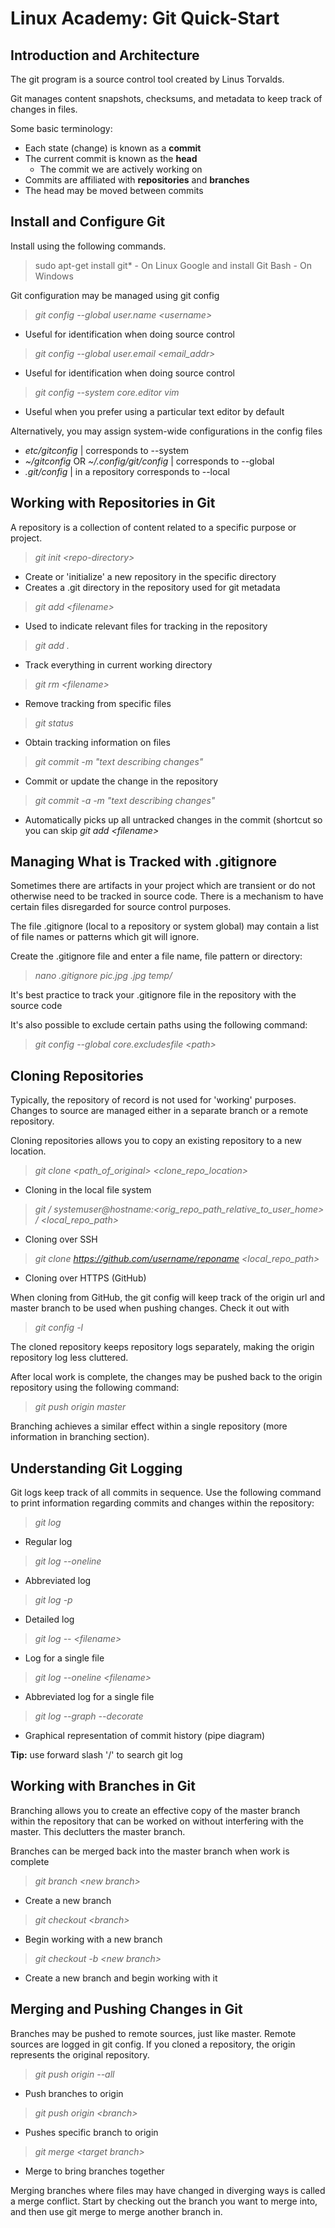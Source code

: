# Linux Academy: Git Quick-Start

## Introduction and Architecture
The git program is a source control tool created by Linus Torvalds.
	
Git manages content snapshots, checksums, and metadata to keep track of changes in files.
	
Some basic terminology:
- Each state (change) is known as a **commit**
- The current commit is known as the **head** 
	- The commit we are actively working on
- Commits are affiliated with **repositories** and **branches**
- The head may be moved between commits
	
	


## Install and Configure Git
Install using the following commands.
>sudo apt-get install git*	- On Linux
Google and install Git Bash -	On Windows

Git configuration may be managed using git config
> *git config --global user.name \<username>*	
- Useful for identification when doing source control
>*git config --global user.email \<email_addr>*
-	Useful for identification when doing source control
>*git config --system core.editor vim*
- Useful when you prefer using a particular text editor by default

Alternatively, you may assign system-wide configurations in the config files
* *etc/gitconfig* | corresponds to --system
* *~/gitconfig* OR *~/.config/git/config* | corresponds to --global
* *.git/config* | in a repository corresponds to --local


## Working with Repositories in Git
A repository is a collection of content related to a specific purpose or project.
>*git init \<repo-directory>* 
- Create or 'initialize' a new repository in the specific directory
- Creates a .git directory in the repository used for git metadata
>*git add \<filename>*
- Used to indicate relevant files for tracking in the repository
>*git add .*
- Track everything in current working directory
>*git rm \<filename>*
- Remove tracking from specific files
>*git status*
- Obtain tracking information on files
>*git commit -m "text describing changes"*
- Commit or update the change in the repository
>*git commit -a -m "text describing changes"*
- Automatically picks up all untracked changes in the commit (shortcut so you can skip *git add \<filename>*


## Managing What is Tracked with .gitignore
Sometimes there are artifacts in your project which are transient or do not otherwise need to be tracked in source code. There is a mechanism to have certain files disregarded for source control purposes.

The file .gitignore (local to a repository or system global) may contain a list of file names or patterns which git will ignore.

Create the .gitignore file and enter a file name, file pattern or directory:
>*nano .gitignore*
*pic.jpg*
*.jpg*
*temp/*

It's best practice to track your .gitignore file in the repository with the source code

It's also possible to exclude certain paths using the following command:
>*git config --global core.excludesfile \<path>*


## Cloning Repositories
Typically, the repository of record is not used for 'working' purposes. Changes to source are managed either in a separate branch or a remote repository.

Cloning repositories allows you to copy an existing repository to a new location. 
>*git clone \<path_of_original> \<clone_repo_location>*
- Cloning in the local file system
>*git / systemuser@hostname:\<orig_repo_path_relative_to_user_home> / <local_repo_path>*
- Cloning over SSH
>*git clone https://github.com/username/reponame \<local_repo_path>*
- Cloning over HTTPS (GitHub)

When cloning from GitHub, the git config will keep track of the origin url and master branch to be used when pushing changes. Check it out with 
>*git config -l*

The cloned repository keeps repository logs separately, making the origin repository log less cluttered.

After local work is complete, the changes may be pushed back to the origin repository using the following command:
>*git push origin master*

Branching achieves a similar effect within a single repository (more information in branching section).


## Understanding Git Logging
Git logs keep track of all commits in sequence. Use the following command to print information regarding commits and changes within the repository:
>*git log*
- Regular log
>*git log --oneline*
- Abbreviated log
>*git log -p*
- Detailed log
>*git log -- \<filename>*
- Log for a single file
>*git log --oneline \<filename>*
- Abbreviated log for a single file
>*git log --graph --decorate*
- Graphical representation of commit history (pipe diagram)

**Tip:** use forward slash '/' to search git log

## Working with Branches in Git
Branching allows you to create an effective copy of the master branch within the repository that can be worked on without interfering with the master. This declutters the master branch.

Branches can be merged back into the master branch when work is complete
>*git branch \<new branch>*
- Create a new branch
>*git checkout \<branch>*
- Begin working with a new branch
>*git checkout -b \<new branch>*
- Create a new branch and begin working with it


## Merging and Pushing Changes in Git
Branches may be pushed to remote sources, just like master. Remote sources are logged in git config. If you cloned a repository, the origin represents the original repository.
>*git push origin --all*
- Push branches to origin
>*git push origin \<branch>*
- Pushes specific branch to origin
>*git merge \<target branch>*
-	Merge to bring branches together

Merging branches where files may have changed in diverging ways is called a merge conflict. Start by checking out the branch you want to merge into, and then use git merge to merge another branch in.
<!--stackedit_data:
eyJoaXN0b3J5IjpbMjA1MzE2Mzk5M119
-->